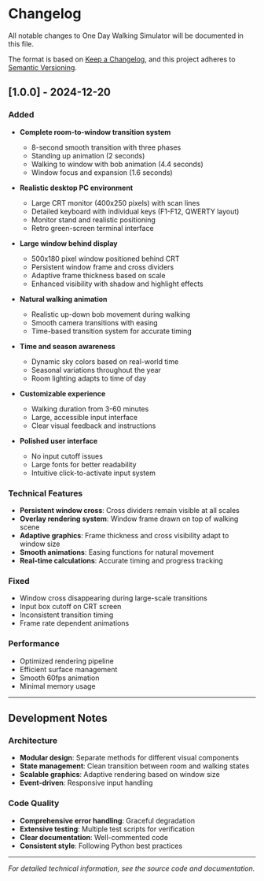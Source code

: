 # Changelog

All notable changes to One Day Walking Simulator will be documented in this file.

The format is based on [Keep a Changelog](https://keepachangelog.com/en/1.0.0/),
and this project adheres to [Semantic Versioning](https://semver.org/spec/v2.0.0.html).

## [1.0.0] - 2024-12-20

### Added
- **Complete room-to-window transition system**
  - 8-second smooth transition with three phases
  - Standing up animation (2 seconds)
  - Walking to window with bob animation (4.4 seconds)
  - Window focus and expansion (1.6 seconds)

- **Realistic desktop PC environment**
  - Large CRT monitor (400x250 pixels) with scan lines
  - Detailed keyboard with individual keys (F1-F12, QWERTY layout)
  - Monitor stand and realistic positioning
  - Retro green-screen terminal interface

- **Large window behind display**
  - 500x180 pixel window positioned behind CRT
  - Persistent window frame and cross dividers
  - Adaptive frame thickness based on scale
  - Enhanced visibility with shadow and highlight effects

- **Natural walking animation**
  - Realistic up-down bob movement during walking
  - Smooth camera transitions with easing
  - Time-based transition system for accurate timing

- **Time and season awareness**
  - Dynamic sky colors based on real-world time
  - Seasonal variations throughout the year
  - Room lighting adapts to time of day

- **Customizable experience**
  - Walking duration from 3-60 minutes
  - Large, accessible input interface
  - Clear visual feedback and instructions

- **Polished user interface**
  - No input cutoff issues
  - Large fonts for better readability
  - Intuitive click-to-activate input system

### Technical Features
- **Persistent window cross**: Cross dividers remain visible at all scales
- **Overlay rendering system**: Window frame drawn on top of walking scene
- **Adaptive graphics**: Frame thickness and cross visibility adapt to window size
- **Smooth animations**: Easing functions for natural movement
- **Real-time calculations**: Accurate timing and progress tracking

### Fixed
- Window cross disappearing during large-scale transitions
- Input box cutoff on CRT screen
- Inconsistent transition timing
- Frame rate dependent animations

### Performance
- Optimized rendering pipeline
- Efficient surface management
- Smooth 60fps animation
- Minimal memory usage

---

## Development Notes

### Architecture
- **Modular design**: Separate methods for different visual components
- **State management**: Clean transition between room and walking states
- **Scalable graphics**: Adaptive rendering based on window size
- **Event-driven**: Responsive input handling

### Code Quality
- **Comprehensive error handling**: Graceful degradation
- **Extensive testing**: Multiple test scripts for verification
- **Clear documentation**: Well-commented code
- **Consistent style**: Following Python best practices

---

*For detailed technical information, see the source code and documentation.*
